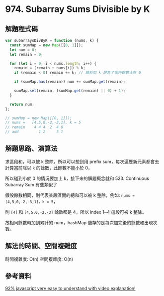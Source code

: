 # 974. Subarray Sums Divisible by K

## 解題程式碼

```javascript
var subarraysDivByK = function (nums, k) {
  const sumMap = new Map([[0, 1]]);
  let num = 0;
  let remain = 0;

  for (let i = 0; i < nums.length; i++) {
    remain = (remain + nums[i]) % k;
    if (remain < 0) remain += k; // 額外加 k 是為了保持餘數大於 0

    if (sumMap.has(remain)) num += sumMap.get(remain);

    sumMap.set(remain, (sumMap.get(remain) || 0) + 1);
  }

  return num;
};

// sumMap = new Map([[0, 1]]);
// nums =   [4,5,0,-2,-3,1], k = 5
// remain    4 4 4  2  4 0
// add         1 2     3 1
```

## 解題思路、演算法

求區段和，可以被 k 整除，所以可以想到用 prefix sum，每次遍歷新元素都會去計算當前除以 k 的餘數，此餘數不能小於 0，

所以碰到小於 0 的情況要加上 k，接下來的解題概念就和 523. Continuous Subarray Sum 有些類似了

假設餘數相同，則代表某段區間的總和可以被 k 整除，例如: `nums = [4,5,0,-2,-3,1]，k = 5`，

則 `[4]` 和 `[4,5,0,-2,-3]` 餘數都是 4，所以 index 1~4 這段可被 k 整除。

故相同餘數時加到累計的 num，hashMap 儲存的是每次加完後的餘數和出現次數。

## 解法的時間、空間複雜度

時間複雜度: O(n)
空間複雜度: O(n)

## 參考資料

[92% javascript very easy to understand with video explanation!](https://leetcode.com/problems/subarray-sums-divisible-by-k/solutions/3070642/92-javascript-very-easy-to-understand-with-video-explanation/)
